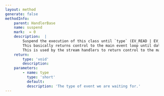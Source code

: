 ```yaml
---
layout: method
generate: false
methodInfo:
    parent: HandlerBase
    name: suspend
    mark:  = 0
    description:  |
        Suspend the execution of this class until `type` (EV_READ | EV_WRITE) is available for this socket.
        This basically returns control to the main event loop until data is available.
        This is used by the stream handlers to return control to the main event loop if they would block when reading from a stream.
    return:
        type: 'void'
        description: 
    parameters:
        - name: type
          type: 'short'
          default: 
          description: 'The type of event we are waiting for.'
---
```

